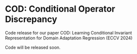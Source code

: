 # COD: Conditional Operator Discrepancy
Code release for our paper COD: Learning Conditional Invariant Representation for Domain Adaptation Regression (ECCV 2024)

Code will be released soon.
